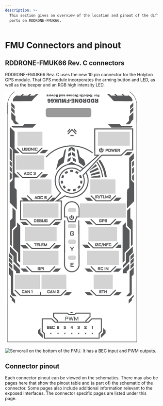 ```yaml
---
description: >-
  This section gives an overview of the location and pinout of the different
  ports on RDDRONE-FMUK66.
---
```


# FMU Connectors and pinout

## RDDRONE-FMUK66 Rev. C connectors

RDDRONE-FMUK66 Rev. C uses the new 10 pin connector for the Holybro GPS module. That GPS module incorporates the arming button and LED, as well as the beeper and an RGB high intensity LED.

![Port locations on the RDDRONE-FMUK66 Rev. C. ](../.gitbook/assets/fmu-aufkleber.png)

![Servorail on the bottom of the FMU. It has a BEC input and PWM outputs.](../.gitbook/assets/Servo\_pinout.PNG)

## Connector pinout

Each connector pinout can be viewed on the schematics. There may also be pages here that show the pinout table and (a part of) the schematic of the connector. Some pages also include additional information relevant to the exposed interfaces. The connector specific pages are listed under this page.
